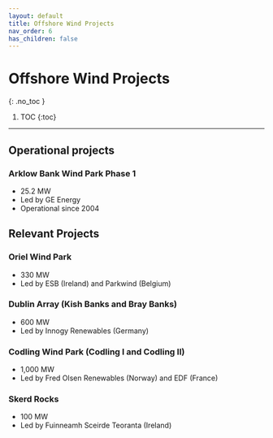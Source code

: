 ```yaml
---
layout: default
title: Offshore Wind Projects
nav_order: 6
has_children: false
---
```

<!-- markdownlint-disable MD014 MD022 MD025 MD033 MD040 -->

# Offshore Wind Projects
{: .no_toc }

1. TOC
{:toc}

---

## Operational projects

### Arklow Bank Wind Park Phase 1

* 25.2 MW
* Led by GE Energy
* Operational since 2004

## Relevant Projects

### Oriel Wind Park

* 330 MW
* Led by ESB (Ireland) and Parkwind (Belgium)

### Dublin Array (Kish Banks and Bray Banks)

* 600 MW
* Led by Innogy Renewables (Germany)

### Codling Wind Park (Codling I and Codling II)

* 1,000 MW
* Led by Fred Olsen Renewables (Norway) and EDF (France)

### Skerd Rocks

* 100 MW
* Led by Fuinneamh Sceirde Teoranta (Ireland)

